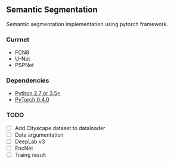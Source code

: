 ## Semantic Segmentation

Semantic segmentation implementation using pytorch framework.

### Currnet
- FCN8
- U-Net
- PSPNet

### Dependencies
* [Python 2.7 or 3.5+](https://www.continuum.io/downloads)
* [PyTorch 0.4.0](http://pytorch.org/)

### TODO

- [ ] Add Cityscape dataset to dataloader
- [ ] Data argumentation
- [ ] DeepLab v3 
- [ ] EncNet
- [ ] Traing result
